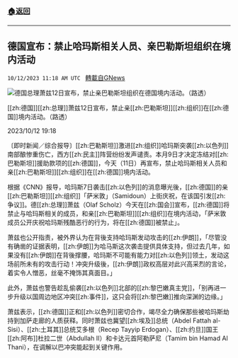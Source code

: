 ###  [:house:返回](README.md)
---


## 德国宣布：禁止哈玛斯相关人员、亲巴勒斯坦组织在境内活动
`10/12/2023 11:18 AM UTC ` [轉載自GNews](https://gnews.org/articles/1825013)

![德国总理萧兹12日宣布，禁止亲巴勒斯坦组织在德国境内活动。（路透）](https://img.ltn.com.tw/Upload/news/600/2023/10/12/php6Ck27S.jpg "德国总理萧兹12日宣布，禁止亲巴勒斯坦组织在德国境内活动。（路透）")

[[zh:德国]][[zh:总理]]萧兹12日宣布，禁止亲[[zh:巴勒斯坦]][[zh:组织]]在[[zh:德国]]境内活动。（路透）

2023/10/12 19:18

〔即时新闻／综合报导〕[[zh:巴勒斯坦]]激进[[zh:组织]]哈玛斯突袭[[zh:以色列]]南部酿惨重伤亡，西方[[zh:民主]]阵营纷纷发声谴责。本月9日才决定冻结对[[zh:巴勒斯坦]]援助款项的[[zh:德国]]，今天（11日）再宣布，禁止哈玛斯相关人员和亲[[zh:巴勒斯坦]][[zh:组织]]在[[zh:德国]]境内活动。

根据《CNN》报导，哈玛斯7日袭击[[zh:以色列]]的消息曝光後，[[zh:德国]]的亲[[zh:巴勒斯坦]][[zh:组织]]「萨米敦」（Samidoun）上街庆祝，在该国引发[[zh:争议]]。德[[zh:总理]]萧兹（Olaf Scholz）今天在[[zh:国会]]宣布，[[zh:德国]]将禁止与哈玛斯相关的成员，和亲[[zh:巴勒斯坦]][[zh:组织]]在境内活动，「萨米敦成员公开庆祝哈玛斯残酷恶行的行为，将在[[zh:德国]]被禁止」。

萧兹也公开指责，被外界认为在背後支持哈玛斯发动攻击的[[zh:伊朗]]，「尽管没有确凿的证据表明，[[zh:伊朗]]为哈马斯这次袭击提供具体支持，但过去几年，如果没有[[zh:伊朗]]在背後撑腰，哈玛斯不可能有能力对[[zh:以色列]]领土，发动这场前所未有的攻击行动！冲突升级後，[[zh:伊朗]]政权高层对此兴高采烈的言论，着实令人憎恶，丝毫不掩饰其真面目。」

此外，萧兹也警告趁乱偷袭[[zh:以色列]]北部的[[zh:黎巴嫩真主党]]，「别再进一步升级以国周边地区冲突[[zh:事件]]，这只会将[[zh:黎巴嫩]]推向深渊的边缘。」

萧兹表示，[[zh:德国]]正和[[zh:以色列]]密切合作，竭尽全力确保那些被哈玛斯劫持到加萨走廊的人质获释。同时萧兹也冀望[[zh:埃及]]总统（Abdel Fattah al-Sisi）、[[zh:土耳其]]总统艾多根（Recep Tayyip Erdogan）、[[zh:约旦]]国王[[zh:阿布]]杜拉二世（Abdullah II）和卡达元首阿勒萨尼（Tamim bin Hamad Al Thani），在调解以巴冲突能起到关键作用。
